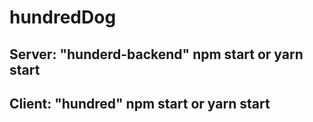 # hundredDog
## Server: "hunderd-backend" npm start or yarn start
## Client: "hundred" npm start or yarn start
